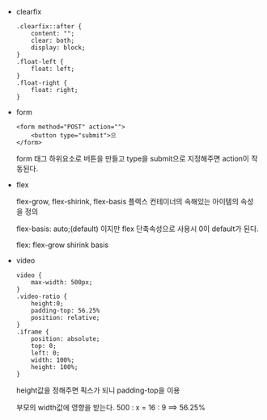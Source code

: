 - clearfix
  
  ```
  .clearfix::after {
      content: "";
      clear: both;
      display: block;
  }
  .float-left {
      float: left;   
  }
  .float-right {
      float: right;
  }
  ```

- form 
  
  ```
  <form method="POST" action="">
      <button type="submit">으
  </form>
  ```
  
  form 태그 하위요소로 버튼을 만들고 type을 submit으로 지정해주면 action이 작동된다.
  
  
  
  
  

- flex
  
  flex-grow, flex-shirink, flex-basis 플렉스 컨테이너의 속해있는 아이템의 속성을 정의
  
  flex-basis: auto;(default) 이지만 flex 단축속성으로 사용시 0이 default가 된다.
  
  flex: flex-grow shirink basis



- video
  
  ```
  video {
      max-width: 500px;
  }
  .video-ratio {
      height:0;
      padding-top: 56.25%
      position: relative;
  }
  .iframe {
      position: absolute;
      top: 0;
      left: 0;
      width: 100%;
      height: 100%;
  }
  ```
  
  height값을 정해주면 픽스가 되니 padding-top을 이용 
  
  부모의 width값에 영향을 받는다.  500 : x = 16 : 9 ==> 56.25%


